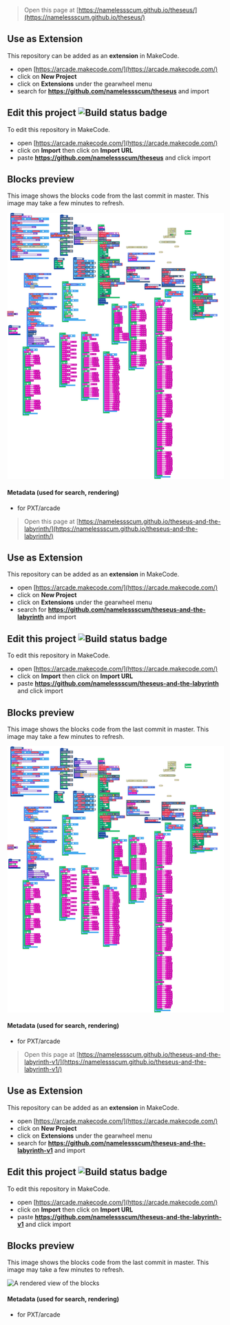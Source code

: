  


> Open this page at [https://namelessscum.github.io/theseus/](https://namelessscum.github.io/theseus/)

## Use as Extension

This repository can be added as an **extension** in MakeCode.

* open [https://arcade.makecode.com/](https://arcade.makecode.com/)
* click on **New Project**
* click on **Extensions** under the gearwheel menu
* search for **https://github.com/namelessscum/theseus** and import

## Edit this project ![Build status badge](https://github.com/namelessscum/theseus/workflows/MakeCode/badge.svg)

To edit this repository in MakeCode.

* open [https://arcade.makecode.com/](https://arcade.makecode.com/)
* click on **Import** then click on **Import URL**
* paste **https://github.com/namelessscum/theseus** and click import

## Blocks preview

This image shows the blocks code from the last commit in master.
This image may take a few minutes to refresh.

![A rendered view of the blocks](https://github.com/namelessscum/theseus/raw/master/.github/makecode/blocks.png)

#### Metadata (used for search, rendering)

* for PXT/arcade
<script src="https://makecode.com/gh-pages-embed.js"></script><script>makeCodeRender("{{ site.makecode.home_url }}", "{{ site.github.owner_name }}/{{ site.github.repository_name }}");</script>



> Open this page at [https://namelessscum.github.io/theseus-and-the-labyrinth/](https://namelessscum.github.io/theseus-and-the-labyrinth/)

## Use as Extension

This repository can be added as an **extension** in MakeCode.

* open [https://arcade.makecode.com/](https://arcade.makecode.com/)
* click on **New Project**
* click on **Extensions** under the gearwheel menu
* search for **https://github.com/namelessscum/theseus-and-the-labyrinth** and import

## Edit this project ![Build status badge](https://github.com/namelessscum/theseus-and-the-labyrinth/workflows/MakeCode/badge.svg)

To edit this repository in MakeCode.

* open [https://arcade.makecode.com/](https://arcade.makecode.com/)
* click on **Import** then click on **Import URL**
* paste **https://github.com/namelessscum/theseus-and-the-labyrinth** and click import

## Blocks preview

This image shows the blocks code from the last commit in master.
This image may take a few minutes to refresh.

![A rendered view of the blocks](https://github.com/namelessscum/theseus-and-the-labyrinth/raw/master/.github/makecode/blocks.png)

#### Metadata (used for search, rendering)

* for PXT/arcade
<script src="https://makecode.com/gh-pages-embed.js"></script><script>makeCodeRender("{{ site.makecode.home_url }}", "{{ site.github.owner_name }}/{{ site.github.repository_name }}");</script>



> Open this page at [https://namelessscum.github.io/theseus-and-the-labyrinth-v1/](https://namelessscum.github.io/theseus-and-the-labyrinth-v1/)

## Use as Extension

This repository can be added as an **extension** in MakeCode.

* open [https://arcade.makecode.com/](https://arcade.makecode.com/)
* click on **New Project**
* click on **Extensions** under the gearwheel menu
* search for **https://github.com/namelessscum/theseus-and-the-labyrinth-v1** and import

## Edit this project ![Build status badge](https://github.com/namelessscum/theseus-and-the-labyrinth-v1/workflows/MakeCode/badge.svg)

To edit this repository in MakeCode.

* open [https://arcade.makecode.com/](https://arcade.makecode.com/)
* click on **Import** then click on **Import URL**
* paste **https://github.com/namelessscum/theseus-and-the-labyrinth-v1** and click import

## Blocks preview

This image shows the blocks code from the last commit in master.
This image may take a few minutes to refresh.

![A rendered view of the blocks](https://github.com/namelessscum/theseus-and-the-labyrinth-v1/raw/master/.github/makecode/blocks.png)

#### Metadata (used for search, rendering)

* for PXT/arcade
<script src="https://makecode.com/gh-pages-embed.js"></script><script>makeCodeRender("{{ site.makecode.home_url }}", "{{ site.github.owner_name }}/{{ site.github.repository_name }}");</script>

